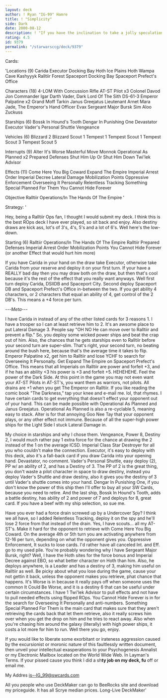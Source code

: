 ```yaml
---
layout: deck
author: ! Ryan "IG-99" Hamre
title: ! "Simplicity"
side: Dark
date: 2000-08-12
description: ! "If you have the inclination to take a jolly speculation at the cards actively involved in my Ralltiir Operations deck, and rate it before exhaustively studying the untarnished analysis of my unflawless deck, then resign from this active circle of ideologi"
rating: 4.5
id: 9379
permalink: "/starwarsccg/deck/9379"
---
```

Cards: 

'Locations (9)
Carida
Executor Docking Bay
Hoth Ice Plains
Hoth Wampa Cave
Kashyyyk
Ralltiir
Forest
Spaceport Docking Bay
Spaceport Prefect's Office

Characters (18)
4-LOM With Concussion Rifle
AT-ST Pilot  x3
Colonel Davod Jon
Commander Igar
Darth Vader, Dark Lord Of The Sith
DS-61-3
Emperor Palpatine  x2
Grand Moff Tarkin
Janus Greejatus
Lieutenant Arnet
Mara Jade, The Emperor's Hand
Officer Evax
Sergeant Major Bursk
Sim Aloo
Zuckuss

Starships (6)
Bossk In Hound's Tooth
Dengar In Punishing One
Devastator
Executor
Vader's Personal Shuttle
Vengeance

Vehicles (6)
Blizzard 2
Blizzard Scout 1
Tempest 1
Tempest Scout 1
Tempest Scout 3
Tempest Scout 5

Interrupts (9)
Alter
It's Worse
Masterful Move
Monnok
Operational As Planned	x2
Prepared Defenses
Shut Him Up Or Shut Him Down
Twi'lek Advisor

Effects (11)
Come Here You Big Coward
Expand The Empire
Imperial Arrest Order
Imperial Decree
Lateral Damage
Mobilization Points
Oppressive Enforcement
Overseeing It Personally
Relentless Tracking
Something Special Planned For Them
You Cannot Hide Forever

Objective
Ralltiir Operations/In The Hands Of The Empire '

Strategy: '

Hey, being a Ralltiir Ops fan, I thought I would submit my deck. I think this is the best ROps deck I have ever played, so sit back and enjoy. Also destiny draws are kick ass, lot's of 3's, 4's, 5's and a lot of 6's. Well here's the low-down.

Starting (6)
Ralltiir Operations/In The Hands Of The Empire
Ralltiir
Prepared Defenses
Imperial Arrest Order
Mobilization Points
You Cannot Hide Forever (or another Effect that would hurt him more)

If you have Carida in your hand on the draw take Executor, otherwise take Carida from your reserve and deploy it on your first turn. If your have a REALLY bad day then you may draw both on the draw, but then that's cool because it's the rest of the effect that you really want anyways. Well first turn deploy Carida, DSIIDB and Spaceport City. Second deploy Spaceport DB and Spaceport Prefect's Office in-between the two. If you get ability 4 characters, or 2 characters that equal an ability of 4, get control of the 2 DB's. This means a +4 force per turn.

-*-*-*Meta*-*-*-

I have Carida in instead of any of the other listed cards for 3 reasons 1. I have a trooper so I can at least retrieve him to 2. It's an awsome place to put Lateral Damage 3. People say "OH NO He can move over to Ralltiir and prevent a flip." So, you deploy some wicked power ships and beat the crap out of him. Also, the chances that he gets starships even to Ralltiir before your second turn are super-slim. That's right, your second turn, no beating around the bush here, because that's the average time it takes to flip. Emperor Palpatine x2, get him to Ralltiir and lose YCHF to search for Overseeing It Personally. Get Expand The Empire on Spaceport Prefect's Office. This means that all Imperials on Ralltiir are power and forfeit +3, and if he has an ability <3 his power is +3 and forfeit +5. HEHEHEHE. Feel the power of the Dark Side. At this point in the game you may not even want your AT-ST Pilots in AT-ST's, you want them as warriors, not pilots. All drains are +1 when you get The Emperor on Ralltiir. If you like reading the comic book "The Darkness," tap your knee and e-mail me. lol, that rhymes. I have certain cards to get everything that doesn't effect your opponent out of your hand. This can be made possible with Operational As Planned and Janus Greejatus. Operational As Planned is also a re-cyclable 5, meaning easy to stack. Alter is for that annoying Goo Nee Tay that your opponent plays, or any other effect not immune. Because of all the super-high power ships for the Light Side I stuck Lateral Damage in.

My choice in starships and why I chose them. Vengeance, Power 8, Destiny 2, I would much rather pay 1 extra force for the chance at drawing the 2 instead of the 1 on the average ICSD. Imperial Class Star Destroyer for all you who couldn't make the connection. Executor, it's easy to deploy with this deck, also it's a fall-back card if you draw Carida into your opening hand. Devastator, no comment. Vader's Personal Shuttle, easy deploy (2), PP w/ an ability of 2, and has a Destiny of 3. The PP of 2 is the great thing, you don't waste a pilot character in space to draw destiny, instead you deploy Vader's Shuttle and draw destiny, also it gives you the destiny of 3 until Vader's shuttle comes into your hand. Dengar In Punishing One, if you don't know the power of this ship then I'll offer to buy all your SW Cards, because you need to retire. And the last ship, Bossk In Hound's Tooth, adds a battle destiny, has ability of 2 and power of 7 and deploys for 8, great card. If you have a beef with my ship selection, so sue me.

Have you ever had a force drain screwed up by a Undercover Spy? I think we all have, so I added Relentless Tracking, deploy it on the spy and he'll lose 2 force from that instead of the drain. Yes, I have scouts... all my AT-ST's. Make it hard for the opponent to retrieve with Come Here You Big Coward. On the average 4th or 5th turn you are activating anywhere from 12-16 per turn, depending on what the opponent gives you. Oppressive Enforcement, It sucks to lose cards. I'd rather have all canceled Int. and Eff. go to my used pile. You're probably wondering why I have Sergeant Major Bursk, right? Well, I have the Hoth sites for the force bonus and Imperial Decree against EBO, so what better character on Hoth than him. Also, he deploys anywhere, is a Leader and has a destiny of 3, making him useful on Ralltiir as well. Be picky about what you lose during the game, cause your not gettin it back, unless the opponent makes you retrieve, phat chance that happens. It's Worse is in because it really pays off when someone uses the common It Could Be Worse, and it is a destiny 6 that can be useful under certain circumstances. I have 1 Twi'lek Advisor to pull effects and not have to pull needed effects using flipped ROps. You Cannot Hide Forever is in for the search for Overseeing It Personally and anti-numbers. Something Special Planned For Them is the main card that makes sure that they aren't retrieving the cards back that let them retrieve, also it really screws him over when you get the drop on him and he tries to react away. Also when you're chasing him around the galaxy (literally) with high power ships, it costs a lot more for him to run. Well there you go, enjoy.

If you would like to liberate some exorbitant or irateness aggression caused by the excursionist or moronic nature of this faultlessly written document, then unveil your intellectual exasperations to your Psychogenesis Annalist or my Electronic Mailbox located on the World Wide Web. In Layman's Terms. If your pissed cause you think I did a sh**ty job on my deck, fu** off or email me.

My Addres is--IG_99@swcards.com

All you people who use DeckMaker can go to BeeRocks site and download my priceguide. It has all Scrye median prices. Long-Live DeckMaker'
